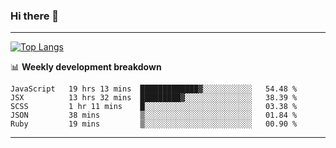 ### Hi there 👋

-------
[![Top Langs](https://github-readme-stats.vercel.app/api/top-langs/?username=ashish-r)](https://github.com/anuraghazra/github-readme-stats)

📊 **Weekly development breakdown**
<!--START_SECTION:waka-->
```text
JavaScript   19 hrs 13 mins  █████████████▓░░░░░░░░░░░   54.48 % 
JSX          13 hrs 32 mins  █████████▓░░░░░░░░░░░░░░░   38.39 % 
SCSS         1 hr 11 mins    █░░░░░░░░░░░░░░░░░░░░░░░░   03.38 % 
JSON         38 mins         ▒░░░░░░░░░░░░░░░░░░░░░░░░   01.84 % 
Ruby         19 mins         ▒░░░░░░░░░░░░░░░░░░░░░░░░   00.90 % 
```
<!--END_SECTION:waka-->
-------

<!--
**ashish-r/ashish-r** is a ✨ _special_ ✨ repository because its `README.md` (this file) appears on your GitHub profile.

Here are some ideas to get you started:

- 🔭 I’m currently working on ...
- 🌱 I’m currently learning ...
- 👯 I’m looking to collaborate on ...
- 🤔 I’m looking for help with ...
- 💬 Ask me about ...
- 📫 How to reach me: ...
- 😄 Pronouns: ...
- ⚡ Fun fact: ...
-->
